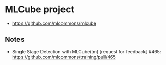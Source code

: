 ﻿# MLCube project

* https://github.com/mlcommons/mlcube


## Notes 
* Single Stage Detection with MLCube(tm) [request for feedback] #465: https://github.com/mlcommons/training/pull/465

